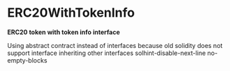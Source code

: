 # ERC20WithTokenInfo

**ERC20 token with token info interface**

Using abstract contract instead of interfaces because old solidity
     does not support interface inheriting other interfaces
solhint-disable-next-line no-empty-blocks

